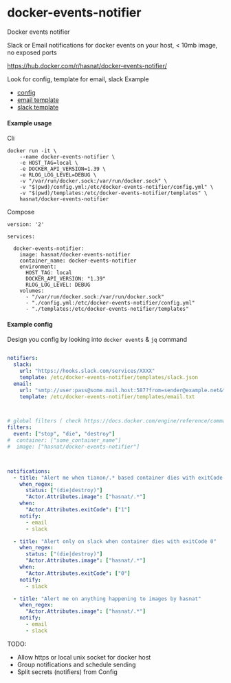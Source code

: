 # docker-events-notifier
Docker events notifier

Slack or Email notifications for docker events on your host, < 10mb image, no exposed ports

https://hub.docker.com/r/hasnat/docker-events-notifier/

Look for  config, template for email, slack
Example
- [config](https://github.com/hasnat/docker-events-notifier/blob/master/config.yml)
- [email template](https://github.com/hasnat/docker-events-notifier/blob/master/templates/email.json)
- [slack template](https://github.com/hasnat/docker-events-notifier/blob/master/templates/slack.json)

#### Example usage
Cli
```
docker run -it \
    --name docker-events-notifier \
    -e HOST_TAG=local \
    -e DOCKER_API_VERSION=1.39 \
    -e RLOG_LOG_LEVEL=DEBUG \
    -v "/var/run/docker.sock:/var/run/docker.sock" \
    -v "$(pwd)/config.yml:/etc/docker-events-notifier/config.yml" \
    -v "$(pwd)/templates:/etc/docker-events-notifier/templates" \
    hasnat/docker-events-notifier
```
Compose
```
version: '2'

services:

  docker-events-notifier:
    image: hasnat/docker-events-notifier
    container_name: docker-events-notifier
    environment:
      HOST_TAG: local
      DOCKER_API_VERSION: "1.39"
      RLOG_LOG_LEVEL: DEBUG
    volumes:
      - "/var/run/docker.sock:/var/run/docker.sock"
      - "./config.yml:/etc/docker-events-notifier/config.yml"
      - "./templates:/etc/docker-events-notifier/templates"

```



#### Example config
Design you config by looking into `docker events` & `jq` command
```yaml

notifiers:
  slack:
    url: "https://hooks.slack.com/services/XXXX"
    template: /etc/docker-events-notifier/templates/slack.json
  email:
    url: "smtp://user:pass@some.mail.host:587?from=sender@example.net&to=recipient1@example.net&to=recipient2@example.net"
    template: /etc/docker-events-notifier/templates/email.txt



# global filters ( check https://docs.docker.com/engine/reference/commandline/events/#filter-events-by-criteria )
filters:
  event: ["stop", "die", "destroy"]
#  container: ["some_container_name"]
#  image: ["hasnat/docker-events-notifier"]



notifications:
  - title: "Alert me when tianon/.* based container dies with exitCode 1"
    when_regex:
      status: ["(die|destroy)"]
      "Actor.Attributes.image": ["hasnat/.*"]
    when:
      "Actor.Attributes.exitCode": ["1"]
    notify:
      - email
      - slack

  - title: "Alert only on slack when container dies with exitCode 0"
    when_regex:
      status: ["(die|destroy)"]
      "Actor.Attributes.image": ["hasnat/.*"]
    when:
      "Actor.Attributes.exitCode": ["0"]
    notify:
      - slack

  - title: "Alert me on anything happening to images by hasnat"
    when_regex:
      "Actor.Attributes.image": ["hasnat/.*"]
    notify:
      - email
      - slack

```

TODO:
- Allow https or local unix socket for docker host
- Group notifications and schedule sending
- Split secrets (notifiers) from Config